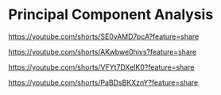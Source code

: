 # Principal Component Analysis

https://youtube.com/shorts/SE0vAMD7pcA?feature=share

https://youtube.com/shorts/AKwbwe0hivs?feature=share


https://youtube.com/shorts/VFYt7DXelK0?feature=share

https://youtube.com/shorts/PaBDsBKXznY?feature=share
